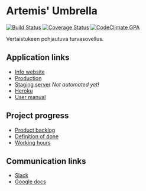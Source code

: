 # Artemis' Umbrella
[![Build Status](https://travis-ci.com/Yskinator/seksityo.svg?token=41SHUMweY7uuRhfaw17C&branch=master)](https://travis-ci.com/Yskinator/seksityo)          [![Coverage Status](https://coveralls.io/repos/github/Yskinator/seksityo/badge.svg?branch=master)](https://coveralls.io/github/Yskinator/seksityo?branch=master) [![CodeClimate GPA](https://codeclimate.com/github/Yskinator/seksityo/badges/gpa.svg)](https://codeclimate.com/github/Yskinator/seksityo)


Vertaistukeen pohjautuva turvasovellus.


## Application links
* [Info website](https://artemisumbrella.com)
* [Production](https://info.artemisumbrella.com)
* [Staging server](http://staging.artemisumbrella.com/) *Not automated yet!* 
* [Heroku](http://artemis-umbrella.herokuapp.com)
* [User manual](https://drive.google.com/file/d/0Bztkd2OpADZVVHhESUE5N21ZSVU/view?usp=sharing)

## Project progress
* [Product backlog](https://trello.com/b/D8Ie2cXg/seksityo)
* [Definition of done](https://drive.google.com/file/d/0Bztkd2OpADZVbUxoSGhuYkpiTncxUUw5V0dxS3pQWVVOYlRF/view)
* [Working hours](https://docs.google.com/spreadsheets/d/1qSCvHsSDEliY1WQAgo14Q4blZXqp_mHPGisKarl-cIs/edit?usp=sharing)

## Communication links
* [Slack](https://seksity.slack.com/messages/general/)
* [Google docs](https://drive.google.com/drive/folders/0B65IWFF6F5DSenhqLVlPc3hCNXM)
